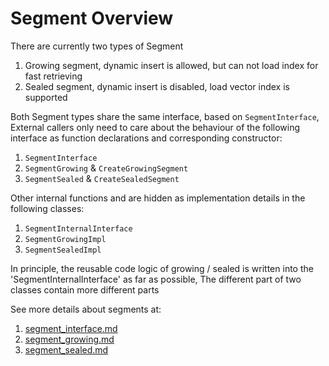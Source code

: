 # Segment Overview

There are currently two types of Segment
1. Growing segment, dynamic insert is allowed, but can not load index for fast retrieving
2. Sealed segment, dynamic insert is disabled, load vector index is supported

Both Segment types share the same interface, based on `SegmentInterface`, External callers only need to care about the behaviour of the following interface as function declarations and corresponding constructor:

1. `SegmentInterface`
2. `SegmentGrowing` & `CreateGrowingSegment`
3. `SegmentSealed` & `CreateSealedSegment`

Other internal functions and are hidden as implementation details in the following classes:

1. `SegmentInternalInterface`
2. `SegmentGrowingImpl`
3. `SegmentSealedImpl`

In principle, the reusable code logic of growing / sealed is written into the 'SegmentInternalInterface' as far as possible, The different part of two classes contain more different parts

See more details about segments at:

1. [segment_interface.md](segment_interface.md)
2. [segment_growing.md](segment_growing.md)
3. [segment_sealed.md](segment_sealed.md)
